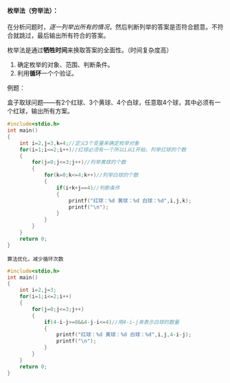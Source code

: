 #### 枚举法（穷举法）：

​		在分析问题时，*逐一列举出所有的情况*，然后判断列举的答案是否符合题意。不符合就跳过，最后输出所有符合的答案。

枚举法是通过**牺牲时间**来换取答案的全面性。（时间复杂度高）

1. 确定枚举的对象、范围、判断条件。
2. 利用**循环**一个个验证。

例题：

盒子取球问题——有2个红球、3个黄球、4个白球，任意取4个球，其中必须有一个红球，输出所有方案。

```c
#include<stdio.h>
int main()
{
    int i=2,j=3,k=4;//定义3个变量来确定枚举对象
    for(i=1;i<=2;i++)//红球必须有一个所以i从1开始，列举红球的个数
    {
        for(j=0;j<=3;j++)//列举黄球的个数
        {
            for(k=0;k<=4;k++)//列举白球的个数
            {
                if(i+k+j==4)//判断条件
                {
                	printf("红球：%d 黄球：%d 白球：%d",i,j,k);
                	printf("\n");
                } 
            }
        }
    }
    return 0;
}
```

```
算法优化，减少循环次数
```

```c
#include<stdio.h>
int main()
{
    int i=2,j=3;
    for(i=1;i<=2;i++)
    {
        for(j=0;j<=3;j++)
        {
            if(4-i-j>=0&&4-j-i<=4)//用4-i-j来表示白球的数量
            {
                printf("红球：%d 黄球：%d 白球：%d",i,j,4-i-j);
                printf("\n");
            }
        }
    }
    return 0;
}
```

